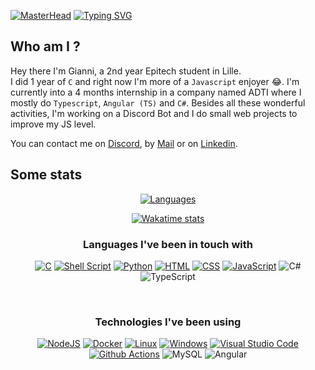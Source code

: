 [![MasterHead](https://cdn.discordapp.com/attachments/507551445021753370/1043140733223321600/banner_1.png)](https://github.com/CapucheGianni)
[![Typing SVG](https://readme-typing-svg.demolab.com?font=Fira+Code&weight=100&duration=5000&pause=2000&color=1352F7&background=081F1700&center=true&vCenter=true&random=false&width=1080&lines=Welcome+on+my+page+fellow+developer)](https://git.io/typing-svg)
## Who am I ?
Hey there I'm Gianni, a 2nd year Epitech student in Lille. <br>
I did 1 year of `C` and right now I'm more of a `Javascript` enjoyer 😂. I'm currently into a 4 months internship in a company named ADTI where I mostly do `Typescript`, `Angular (TS)` and `C#`.
Besides all these wonderful activities, I'm working on a Discord Bot and I do small web projects to improve my JS level.

You can contact me on [Discord](https://discordapp.com/users/475716841650651137), by [Mail](mailto:gianni.henriques@gmail.com) or on [Linkedin](https://linkedin.com/in/gianni-henriques).

## Some stats

<div align="center">

  [![Languages](https://github-readme-stats.vercel.app/api/top-langs/?username=capuchegianni&layout=donut&theme=tokyonight&border_radius=10&size_weight=0.5&count_weight=0.5&custom_title=Most%20used%20languages%20on%20github)](https://github.com/anuraghazra/github-readme-stats)
  <!-- [![Anurag's GitHub stats](https://github-readme-stats.vercel.app/api?username=capuchegianni&show_icons=true&theme=tokyonight&border_radius=10&hide_rank=true&include_all_commits=true)](https://github.com/anuraghazra/github-readme-stats) -->
  [![Wakatime stats](https://github-readme-stats.vercel.app/api/wakatime?username=CapucheGianni&layout=compact&langs_count=10&theme=tokyonight&border_radius=10&custom_title=Wakatime%20stats%20since%2026/04/23)](https://wakatime.com/@CapucheGianni)

  ### Languages I've been in touch with

  [![C](https://img.shields.io/badge/C-00599C?style=for-the-badge&logo=c&logoColor=white)](https://en.wikipedia.org/wiki/C_(programming_language))
  [![Shell Script](https://img.shields.io/badge/shell_script-%23121011.svg?style=for-the-badge&logo=gnu-bash&logoColor=white)](https://en.wikipedia.org/wiki/Shell_script)
  [![Python](https://img.shields.io/badge/Python-14354C?style=for-the-badge&logo=python&logoColor=white)](https://en.wikipedia.org/wiki/Python_(programming_language))
  [![HTML](https://img.shields.io/badge/HTML5-E34F26?style=for-the-badge&logo=html5&logoColor=white)](https://en.wikipedia.org/wiki/HTML)
  [![CSS](https://img.shields.io/badge/CSS3-1572B6?style=for-the-badge&logo=css3&logoColor=white)](https://en.wikipedia.org/wiki/CSS)
  [![JavaScript](https://img.shields.io/badge/JavaScript-323330?style=for-the-badge&logo=javascript&logoColor=F7DF1E)](https://en.wikipedia.org/wiki/JavaScript)
  ![C#](https://img.shields.io/badge/c%23-%23239120.svg?style=for-the-badge&logo=c-sharp&logoColor=white)
  ![TypeScript](https://img.shields.io/badge/typescript-%23007ACC.svg?style=for-the-badge&logo=typescript&logoColor=white)
  
  <br>

  ### Technologies I've been using

  [![NodeJS](https://img.shields.io/badge/Node.js-43853D?style=for-the-badge&logo=node.js&logoColor=white)](https://en.wikipedia.org/wiki/Node.js)
  [![Docker](https://img.shields.io/badge/docker-%230db7ed.svg?style=for-the-badge&logo=docker&logoColor=white)](https://en.wikipedia.org/wiki/Docker_(software))
  [![Linux](https://img.shields.io/badge/Linux-FCC624?style=for-the-badge&logo=linux&logoColor=black)](https://en.wikipedia.org/wiki/Linux)
  [![Windows](https://img.shields.io/badge/Windows-0078D6?style=for-the-badge&logo=windows&logoColor=white)](https://en.wikipedia.org/wiki/Microsoft_Windows)
  [![Visual Studio Code](https://img.shields.io/badge/Visual%20Studio%20Code-0078d7.svg?style=for-the-badge&logo=visual-studio-code&logoColor=white)](https://en.wikipedia.org/wiki/Visual_Studio_Code)
  [![Github Actions](https://img.shields.io/badge/GitHub_Actions-2088FF?style=for-the-badge&logo=github-actions&logoColor=white)](https://docs.github.com/en/actions)
  ![MySQL](https://img.shields.io/badge/mysql-%2300f.svg?style=for-the-badge&logo=mysql&logoColor=white)
  ![Angular](https://img.shields.io/badge/angular-%23DD0031.svg?style=for-the-badge&logo=angular&logoColor=white)


</div>
